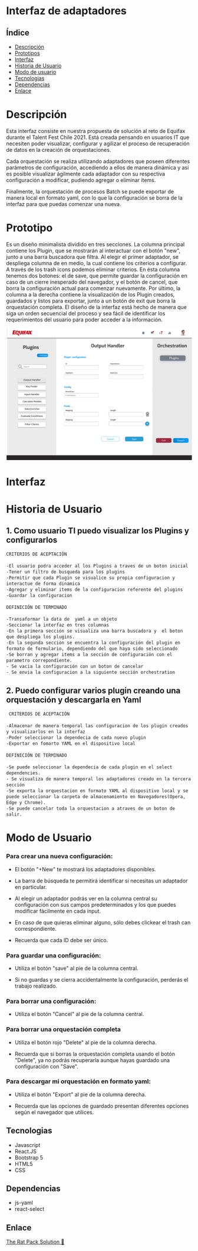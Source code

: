 # Interfaz de adaptadores 

## Índice

* [Descripción](#Interfaz-de-Apadatadores)
* [Prototipos](#prototipos)
* [Interfaz](#interfaz)
* [Historia de Usuario](#historia-de-usuario)
* [Modo de usuario](#modo-de-usuario)
* [Tecnologias](#tecnologias)
* [Dependencias](#dependencias)
* [Enlace](#enlace)
 
# Descripción

Esta interfaz consiste en nuestra propuesta de solución al reto de Equifax durante el Talent Fest Chile 2021. Está creada pensando en usuarios IT que necesiten poder visualizar, configurar y agilizar el proceso de recuperación de datos en la creación de orquestaciones.

Cada orquestación se realiza utilizando adaptadores que poseen diferentes parámetros de configuración, accediendo a ellos de manera dinámica y así es posible visualizar ágilmente cada adaptador con su respectiva configuración a modificar, pudiendo agregar o eliminar ítems.
 
Finalmente, la orquestación de procesos Batch se puede exportar de manera local en formato yaml, con lo que la configuración se borra de la interfaz para que puedas comenzar una nueva. 

# Prototipo

Es un diseño minimalista dividido en tres secciones. La columna principal contiene los Plugin, que se mostrarán al interactuar con el botón "new", junto a una barra buscadora que filtra. Al elegir el primer adaptador, se despliega columna de en medio, la cual contiene los criterios a configurar. A través de los trash icons podemos eliminar criterios. En ésta columna tenemos dos botones: el de save, que permite guardar la configuración en caso de un cierre inesperado del navegador, y el botón de cancel, que borra la configuración actual para comenzar nuevamente.  Por último, la columna a la derecha contiene la visualización de los Plugin creados, guardados y listos para exportar, junto a un botón de exit que borra la orquestación completa. 
El diseño de la interfaz está hecho de manera que siga un orden secuencial del proceso y sea fácil de identificar los requerimientos del usuario para poder acceder a la información.

![Prototipo](./src/assets/Desktop(2).png)
# Interfaz

# Historia de Usuario
 
## 1. Como usuario TI puedo visualizar los Plugins y configurarlos
   
    CRITERIOS DE ACEPTACIÓN

    -El usuario podra acceder al los Plugins a traves de un boton inicial
    -Tener un filtro de busqueda para los plugins 
    -Permitir que cada Plugin se visualice su propia configuracion y interactue de forma dinamica
    -Agregar y eliminar items de la configuracion referente del plugins
    -Guardar la configuracion

    DEFINICIÓN DE TERMINADO

    -Transaformar la data de  yaml a un objeto
    -Seccionar la interfaz en tres columnas
    -En la primera sección se visualiza una barra buscadora y  el boton que despliega los plugins.
    -En la segunda seccion se encuentra la configuración del plugin en formato de formulario, dependiendo del que haya sido seleccionado
    -Se borran y agregar items a la sección de configuración con el parametro correpondiente.
    - Se vacia la configuración con un boton de cancelar
    - Se envia la configuracion a la siguiente sección orchestration 



## 2. Puedo configurar varios plugin creando una orquestación y descargarla en Yaml 

     CRITERIOS DE ACEPTACIÓN

    -Almacenar de manera temporal las configuracion de los plugin creados y visualizarlos en la interfaz
    -Poder seleccionar la dependecia de cada nuevo plugin 
    -Exportar en fomarto YAML en el dispositivo local

    DEFINICIÓN DE TERMINADO

    -Se puede seleccionar la dependecia de cada plugin en el select dependencies.
    - Se visualiza de manera temporal los adaptadores creado en la tercera sección
    -Se exporta la orquestacion en formato YAML al dispositivo local y se puede seleccionar la carpeta de almacenamiento en Navegadores(Opera, Edge y Chrome).
    -Se puede cancelar toda la orquestacion a atraves de un boton de salir. 

# Modo de Usuario 


### Para crear una nueva configuración: 

- El botón "+New" te mostrará los adaptadores disponibles. 

- La barra de búsqueda te permitirá identificar si necesitas un adaptador en particular. 

- Al elegir un adaptador podrás ver en la columna central su configuración con sus campos predeterminados y los que puedes modificar fácilmente en cada input. 

- En caso de que quieras eliminar alguno, sólo debes clickear el trash can correspondiente. 

- Recuerda que cada ID debe ser único.


### Para guardar una configuración: 

- Utiliza el botón "save" al pie de la columna central.

- Si no guardas y se cierra accidentalmente la configuración, perderás el trabajo realizado. 

### Para borrar una configuración: 

- Utiliza el botón "Cancel" al pie de la columna central. 

### Para borrar una orquestación completa

- Utiliza el botón rojo "Delete" al pie de la  columna derecha. 

- Recuerda que si borras la orquestación completa usando el botón "Delete", ya no podrás recuperarla aunque hayas guardado una configuración con "Save". 

### Para descargar mi orquestación en formato yaml: 

- Utiliza el botón "Export" al pie de la columna derecha. 

- Recuerda que las opciones de guardado presentan diferentes opciones según el navegador que utilices. 



## Tecnologias  
- Javascript
- React.JS
- Bootstrap 5
- HTML5 
- CSS

## Dependencias
- js-yaml
- react-select

## Enlace

[The Rat Pack Solution 🐀](https://equifaxinterfacechallenge.netlify.app/)


